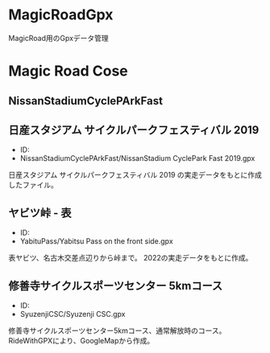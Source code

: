 # MagicRoadGpx
MagicRoad用のGpxデータ管理


# Magic Road Cose

## NissanStadiumCyclePArkFast 
## 日産スタジアム サイクルパークフェスティバル 2019

* ID: 
* NissanStadiumCyclePArkFast/NissanStadium CyclePark Fast 2019.gpx

日産スタジアム サイクルパークフェスティバル 2019 の実走データをもとに作成したファイル。

## ヤビツ峠 - 表

* ID:
* YabituPass/Yabitsu Pass on the front side.gpx

表ヤビツ、名古木交差点辺りから峠まで。
2022の実走データをもとに作成。

## 修善寺サイクルスポーツセンター 5kmコース

* ID: 
* SyuzenjiCSC/Syuzenji CSC.gpx

修善寺サイクルスポーツセンター5kmコース、通常解放時のコース。
RideWithGPXにより、GoogleMapから作成。

